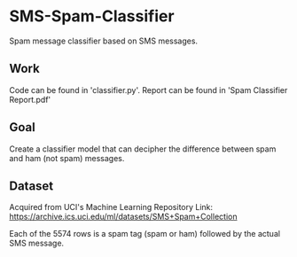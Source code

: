 # SMS-Spam-Classifier
Spam message classifier based on SMS messages.

## Work 
Code can be found in 'classifier.py'.
Report can be found in 'Spam Classifier Report.pdf'

## Goal
Create a classifier model that can decipher the difference between spam and ham (not spam) messages.

## Dataset
Acquired from UCI's Machine Learning Repository
Link: https://archive.ics.uci.edu/ml/datasets/SMS+Spam+Collection

Each of the 5574 rows is a spam tag (spam or ham) followed by the actual SMS message.

